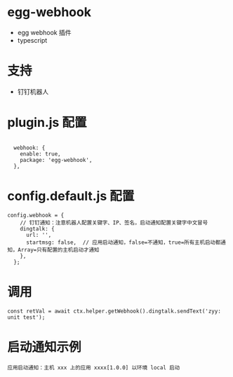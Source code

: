 # egg-webhook

- egg webhook 插件
- typescript

# 支持

- 钉钉机器人

# plugin.js 配置

```

  webhook: {
    enable: true,
    package: 'egg-webhook',
  },
```

# config.default.js 配置

```
config.webhook = {
    // 钉钉通知：注意机器人配置关键字、IP、签名，启动通知配置关键字中文冒号
    dingtalk: {
      url: '',
      startmsg: false,  // 应用启动通知，false=不通知，true=所有主机启动都通知，Array=只有配置的主机启动才通知
    },
  };

```

# 调用

```
const retVal = await ctx.helper.getWebhook().dingtalk.sendText('zyy: unit test');
```

# 启动通知示例

```
应用启动通知：主机 xxx 上的应用 xxxx[1.0.0] 以环境 local 启动
```
